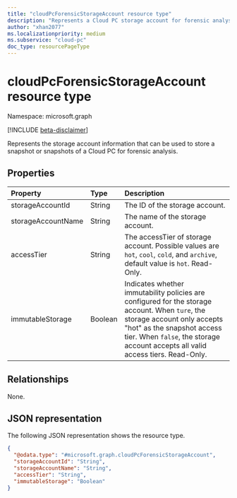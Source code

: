 ```yaml
---
title: "cloudPcForensicStorageAccount resource type"
description: "Represents a Cloud PC storage account for forensic analysis."
author: "xhan2077"
ms.localizationpriority: medium
ms.subservice: "cloud-pc"
doc_type: resourcePageType
---
```


# cloudPcForensicStorageAccount resource type

Namespace: microsoft.graph

[!INCLUDE [beta-disclaimer](../../includes/beta-disclaimer.md)]

Represents the storage account information that can be used to store a snapshot or snapshots of a Cloud PC for forensic analysis.

## Properties
|Property|Type|Description|
|:---|:---|:---|
|storageAccountId|String|The ID of the storage account.|
|storageAccountName|String|The name of the storage account.|
|accessTier|String|The accessTier of storage account. Possible values are `hot`, `cool`, `cold`, and `archive`, default value is `hot`. Read-Only.|
|immutableStorage|Boolean|Indicates whether immutability policies are configured for the storage account. When `ture`, the storage account only accepts "hot" as the snapshot access tier. When `false`, the storage account accepts all valid access tiers. Read-Only.|

## Relationships
None.

## JSON representation
The following JSON representation shows the resource type.
<!-- {
  "blockType": "resource",
  "keyProperty": "storageAccountId",
  "@odata.type": "microsoft.graph.cloudPcForensicStorageAccount",
  "baseType": "microsoft.graph.entity",
  "openType": false
}
-->
``` json
{
  "@odata.type": "#microsoft.graph.cloudPcForensicStorageAccount",
  "storageAccountId": "String",
  "storageAccountName": "String",
  "accessTier": "String",
  "immutableStorage": "Boolean"
}
```
